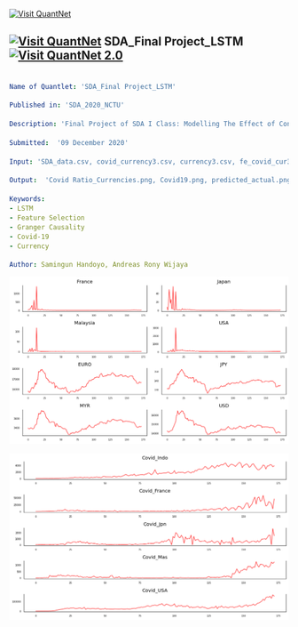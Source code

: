 [<img src="https://github.com/QuantLet/Styleguide-and-FAQ/blob/master/pictures/banner.png" width="888" alt="Visit QuantNet">](http://quantlet.de/)

## [<img src="https://github.com/QuantLet/Styleguide-and-FAQ/blob/master/pictures/qloqo.png" alt="Visit QuantNet">](http://quantlet.de/) **SDA_Final Project_LSTM** [<img src="https://github.com/QuantLet/Styleguide-and-FAQ/blob/master/pictures/QN2.png" width="60" alt="Visit QuantNet 2.0">](http://quantlet.de/)

```yaml

Name of Quantlet: 'SDA_Final Project_LSTM'

Published in: 'SDA_2020_NCTU'

Description: 'Final Project of SDA I Class: Modelling The Effect of Confirmed Number COVID-19 Ratio to The Exchange Rate of Euro to Rupiah'

Submitted:  '09 December 2020'

Input: 'SDA_data.csv, covid_currency3.csv, currency3.csv, fe_covid_cur3.csv, fe_curr3.csv'

Output:  'Covid Ratio_Currencies.png, Covid19.png, predicted_actual.png'

Keywords:
- LSTM
- Feature Selection
- Granger Causality
- Covid-19
- Currency

Author: Samingun Handoyo, Andreas Rony Wijaya

```

![Picture1](Covid%20Ratio_Currencies.png)

![Picture2](Covid19.png)
